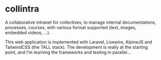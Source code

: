 # collintra

A collaborative intranet for collectives, to manage internal documentations, processes, courses, with various format supported (text, images, embedded videos, ...).

This web application is implemented with Laravel, Livewire, AlpineJS and TailwindCSS (the TALL stack). The development is really at the starting point, and I'm learning the frameworks and testing in parallel...
